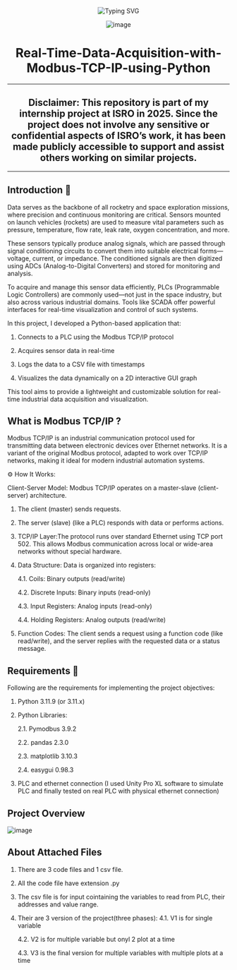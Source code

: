 <div align="center" width="50">
<p align="center">
  <img src="https://readme-typing-svg.demolab.com?font=Roboto+Mono&size=25&duration=3000&pause=1000&color=2de151&center=true&width=500&lines=Welcome+to+my+Github!;feel+free+to+clone+and+..;raise+issues+if+you+think..;something+could+be+better" alt="Typing SVG" />
</p>

<div align="center" width="50">
  
![image](https://github.com/user-attachments/assets/bc536ca5-48a1-4961-90e8-0539f163bed3)


# Real-Time-Data-Acquisition-with-Modbus-TCP-IP-using-Python

---
</div>

## Disclaimer: This repository is part of my internship project at ISRO in 2025. Since the project does not involve any sensitive or confidential aspects of ISRO’s work, it has been made publicly accessible to support and assist others working on similar projects.
---
</div>

## Introduction 📖
Data serves as the backbone of all rocketry and space exploration missions, where precision and continuous monitoring are critical. Sensors mounted on launch vehicles (rockets) are used to measure vital parameters such as pressure, temperature, flow rate, leak rate, oxygen concentration, and more.

These sensors typically produce analog signals, which are passed through signal conditioning circuits to convert them into suitable electrical forms—voltage, current, or impedance. The conditioned signals are then digitized using ADCs (Analog-to-Digital Converters) and stored for monitoring and analysis.

To acquire and manage this sensor data efficiently, PLCs (Programmable Logic Controllers) are commonly used—not just in the space industry, but also across various industrial domains. Tools like SCADA offer powerful interfaces for real-time visualization and control of such systems.

In this project, I developed a Python-based application that:

1) Connects to a PLC using the Modbus TCP/IP protocol

2) Acquires sensor data in real-time

3) Logs the data to a CSV file with timestamps

4) Visualizes the data dynamically on a 2D interactive GUI graph

This tool aims to provide a lightweight and customizable solution for real-time industrial data acquisition and visualization.

## What is Modbus TCP/IP ?
Modbus TCP/IP is an industrial communication protocol used for transmitting data between electronic devices over Ethernet networks. It is a variant of the original Modbus protocol, adapted to work over TCP/IP networks, making it ideal for modern industrial automation systems.

⚙️ How It Works:

Client-Server Model: Modbus TCP/IP operates on a master-slave (client-server) architecture.

1. The client (master) sends requests.

2. The server (slave) (like a PLC) responds with data or performs actions.

3. TCP/IP Layer:The protocol runs over standard Ethernet using TCP port 502. This allows Modbus communication across local or wide-area networks without special hardware.

4. Data Structure: Data is organized into registers:

   4.1. Coils: Binary outputs (read/write)

   4.2. Discrete Inputs: Binary inputs (read-only)

   4.3. Input Registers: Analog inputs (read-only)

   4.4. Holding Registers: Analog outputs (read/write)

5. Function Codes: The client sends a request using a function code (like read/write), and the server replies with the requested data or a status message.

## Requirements 📂

Following are the requirements for implementing the project objectives:

1. Python 3.11.9 (or 3.11.x)
2. Python Libraries:
   
   2.1. Pymodbus 3.9.2
   
   2.2. pandas 2.3.0
   
   2.3. matplotlib 3.10.3
   
   2.4. easygui 0.98.3
   
4. PLC and ethernet connection (I used Unity Pro XL software to simulate PLC and finally tested on real PLC with physical ethernet connection)

## Project Overview

![image](https://github.com/user-attachments/assets/74579956-e220-4b42-becd-67d987b7fd09)

## About Attached Files

1. There are 3 code files and 1 csv file.
  
2. All the code file have extension .py
   
3. The csv file is for input cointaining the variables to read from PLC, their addresses and value range.
 
4. Their are 3 version of the project(three phases):
    4.1. V1 is for single variable
   
    4.2. V2 is for multiple variable but onyl 2 plot at a time
   
    4.3. V3 is the final version for multiple variables with multiple plots at a time
   






  
